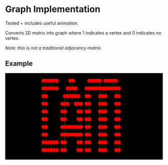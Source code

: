 # Graph Implementation
Tested + includes useful animation.

Converts 2D matrix into graph where 1 indicates a vertex and 0 indicates no
vertex.

*Note: this is not a traditional adjacency matrix.*

## Example
![Example of graphical visualization of matrix](Example/example.png)
